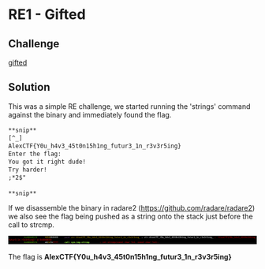 # RE1 - Gifted

## Challenge
[gifted](gifted)

## Solution
This was a simple RE challenge, we started running the 'strings' command against the binary and immediately found the flag.
```
**snip**
[^_]
AlexCTF{Y0u_h4v3_45t0n15h1ng_futur3_1n_r3v3r5ing}
Enter the flag:
You got it right dude!
Try harder!
;*2$"

**snip**
```

If we disassemble the binary in radare2 (https://github.com/radare/radare2) we also see the flag being pushed as a string onto the stack just before the call to strcmp.

![Flag from radare2](https://github.com/R3dCr3sc3nt/AlexCTF/blob/master/RE1-Gifted/radare.png)

The flag is **AlexCTF{Y0u_h4v3_45t0n15h1ng_futur3_1n_r3v3r5ing}**
